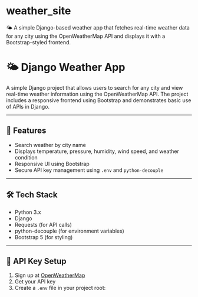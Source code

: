 # weather_site
🌤 A simple Django-based weather app that fetches real-time weather data for any city using the OpenWeatherMap API and displays it with a Bootstrap-styled frontend.
# 🌤 Django Weather App

A simple Django project that allows users to search for any city and view real-time weather information using the OpenWeatherMap API. The project includes a responsive frontend using Bootstrap and demonstrates basic use of APIs in Django.

---

## 🚀 Features

- Search weather by city name
- Displays temperature, pressure, humidity, wind speed, and weather condition
- Responsive UI using Bootstrap
- Secure API key management using `.env` and `python-decouple`



---

## 🛠️ Tech Stack

- Python 3.x
- Django
- Requests (for API calls)
- python-decouple (for environment variables)
- Bootstrap 5 (for styling)

---

## 🔐 API Key Setup

1. Sign up at [OpenWeatherMap](https://openweathermap.org/api)
2. Get your API key
3. Create a `.env` file in your project root:

